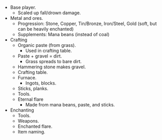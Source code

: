 * Base player.
  * Scaled up fall/drown damage.
* Metal and ores.
  * Progression: Stone, Copper, Tin/Bronze, Iron/Steel, Gold (soft, but can be heavily enchanted)
  * Supplements: Mana beans (instead of coal)
* Crafting
  * Organic paste (from grass).
    * Used in crafting table.
  * Paste + gravel = dirt.
    * Grass spreads to bare dirt.
  * Hammering stone makes gravel.
  * Crafting table.
  * Furnace.
    * Ingots, blocks.
  * Sticks, planks.
  * Tools.
  * Eternal flare
    * Made from mana beans, paste, and sticks.
* Enchanting
  * Tools.
  * Weapons.
  * Enchanted flare.
  * Item naming.
